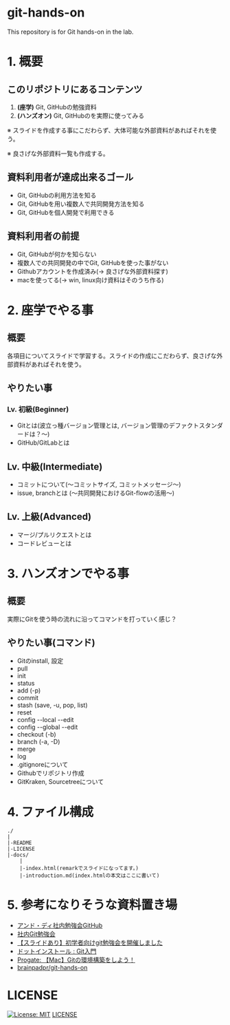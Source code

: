# git-hands-on
This repository is for Git hands-on in the lab.

# 1. 概要
## このリポジトリにあるコンテンツ
1. __(座学)__ Git, GitHubの勉強資料
2. __(ハンズオン)__ Git, GitHubのを実際に使ってみる

※ スライドを作成する事にこだわらず、大体可能な外部資料があればそれを使う。

※ 良さげな外部資料一覧も作成する。

## 資料利用者が達成出来るゴール
- Git, GitHubの利用方法を知る
- Git, GitHubを用い複数人で共同開発方法を知る
- Git, GitHubを個人開発で利用できる

## 資料利用者の前提
- Git, GitHubが何かを知らない
- 複数人での共同開発の中でGit, GitHubを使った事がない
- Githubアカウントを作成済み(-> 良さげな外部資料探す)
- macを使ってる(-> win, linux向け資料はそのうち作る)

# 2. 座学でやる事
## 概要
各項目についてスライドで学習する。スライドの作成にこだわらず、良さげな外部資料があればそれを使う。
## やりたい事
### Lv. 初級(Beginner)
- Gitとは(波立っ種バージョン管理とは, バージョン管理のデファクトスタンダードは？～)
- GitHub/GitLabとは
## Lv. 中級(Intermediate)
- コミットについて(～コミットサイズ, コミットメッセージ～)
- issue, branchとは (～共同開発におけるGit-flowの活用～)

## Lv. 上級(Advanced)
- マージ/プルリクエストとは
- コードレビューとは

# 3. ハンズオンでやる事
## 概要
実際にGitを使う時の流れに沿ってコマンドを打っていく感じ？

## やりたい事(コマンド)
- Gitのinstall, 設定
- pull
- init
- status
- add (-p)
- commit
- stash (save, -u, pop, list)
- reset
- config --local --edit
- config --global --edit
- checkout (-b)
- branch (-a, -D)
- merge
- log
- .gitignoreについて
- Githubでリポジトリ作成
- GitKraken, Sourcetreeについて

# 4. ファイル構成
```
./
|
|-README
|-LICENSE
|-docs/
    |
    |-index.html(remarkでスライドになってます。)
    |-introduction.md(index.htmlの本文はここに書いて)
```

# 5. 参考になりそうな資料置き場
- [アンド・ディ社内勉強会GitHub](https://www.and-d.co.jp/wp-content/uploads/2020/02/アンド・ディ社内勉強会GitHub.pdf)
- [社内Git勉強会](https://qiita.com/rynkjm/items/5a6578c7b2b5f8698e6d)
- [【スライドあり】初学者向けgit勉強会を開催しました](https://www.infiniteloop.co.jp/blog/2016/02/torikore-git-1/)
- [ドットインストール : Git入門](https://dotinstall.com/lessons/basic_git)
- [Progate: 【Mac】Gitの環境構築をしよう！](https://prog-8.com/docs/git-env)
- [brainpadpr/git-hands-on](https://speakerdeck.com/brainpadpr/git-hands-on)
# LICENSE
[![License: MIT](https://img.shields.io/badge/License-MIT-yellow.svg)](https://opensource.org/licenses/MIT)
[LICENSE](https://github.com/haruu11113/git-hands-on/blob/main/LICENSE)
